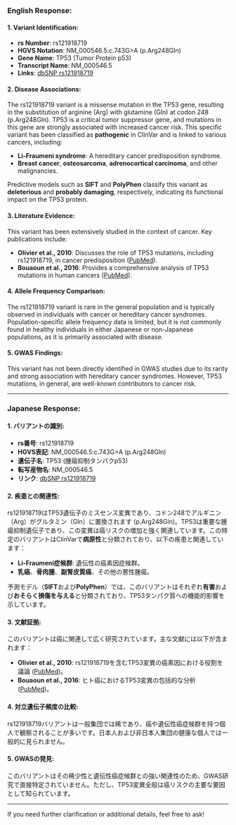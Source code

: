### English Response:

#### 1. **Variant Identification**:
- **rs Number**: rs121918719
- **HGVS Notation**: NM_000546.5:c.743G>A (p.Arg248Gln)
- **Gene Name**: TP53 (Tumor Protein p53)
- **Transcript Name**: NM_000546.5
- **Links**: [dbSNP rs121918719](https://www.ncbi.nlm.nih.gov/snp/rs121918719)

#### 2. **Disease Associations**:
The rs121918719 variant is a missense mutation in the TP53 gene, resulting in the substitution of arginine (Arg) with glutamine (Gln) at codon 248 (p.Arg248Gln). TP53 is a critical tumor suppressor gene, and mutations in this gene are strongly associated with increased cancer risk. This specific variant has been classified as **pathogenic** in ClinVar and is linked to various cancers, including:
- **Li-Fraumeni syndrome**: A hereditary cancer predisposition syndrome.
- **Breast cancer**, **osteosarcoma**, **adrenocortical carcinoma**, and other malignancies.

Predictive models such as **SIFT** and **PolyPhen** classify this variant as **deleterious** and **probably damaging**, respectively, indicating its functional impact on the TP53 protein.

#### 3. **Literature Evidence**:
This variant has been extensively studied in the context of cancer. Key publications include:
- **Olivier et al., 2010**: Discusses the role of TP53 mutations, including rs121918719, in cancer predisposition ([PubMed](https://pubmed.ncbi.nlm.nih.gov/20407015)).
- **Bouaoun et al., 2016**: Provides a comprehensive analysis of TP53 mutations in human cancers ([PubMed](https://pubmed.ncbi.nlm.nih.gov/26818952)).

#### 4. **Allele Frequency Comparison**:
The rs121918719 variant is rare in the general population and is typically observed in individuals with cancer or hereditary cancer syndromes. Population-specific allele frequency data is limited, but it is not commonly found in healthy individuals in either Japanese or non-Japanese populations, as it is primarily associated with disease.

#### 5. **GWAS Findings**:
This variant has not been directly identified in GWAS studies due to its rarity and strong association with hereditary cancer syndromes. However, TP53 mutations, in general, are well-known contributors to cancer risk.

---

### Japanese Response:

#### 1. **バリアントの識別**:
- **rs番号**: rs121918719
- **HGVS表記**: NM_000546.5:c.743G>A (p.Arg248Gln)
- **遺伝子名**: TP53 (腫瘍抑制タンパクp53)
- **転写産物名**: NM_000546.5
- **リンク**: [dbSNP rs121918719](https://www.ncbi.nlm.nih.gov/snp/rs121918719)

#### 2. **疾患との関連性**:
rs121918719はTP53遺伝子のミスセンス変異であり、コドン248でアルギニン（Arg）がグルタミン（Gln）に置換されます (p.Arg248Gln)。TP53は重要な腫瘍抑制遺伝子であり、この変異は癌リスクの増加と強く関連しています。この特定のバリアントはClinVarで**病原性**と分類されており、以下の疾患と関連しています：
- **Li-Fraumeni症候群**: 遺伝性の癌素因症候群。
- **乳癌**、**骨肉腫**、**副腎皮質癌**、その他の悪性腫瘍。

予測モデル（**SIFT**および**PolyPhen**）では、このバリアントはそれぞれ**有害**および**おそらく損傷を与える**と分類されており、TP53タンパク質への機能的影響を示しています。

#### 3. **文献証拠**:
このバリアントは癌に関連して広く研究されています。主な文献には以下が含まれます：
- **Olivier et al., 2010**: rs121918719を含むTP53変異の癌素因における役割を議論 ([PubMed](https://pubmed.ncbi.nlm.nih.gov/20407015))。
- **Bouaoun et al., 2016**: ヒト癌におけるTP53変異の包括的な分析 ([PubMed](https://pubmed.ncbi.nlm.nih.gov/26818952))。

#### 4. **対立遺伝子頻度の比較**:
rs121918719バリアントは一般集団では稀であり、癌や遺伝性癌症候群を持つ個人で観察されることが多いです。日本人および非日本人集団の健康な個人では一般的に見られません。

#### 5. **GWASの発見**:
このバリアントはその稀少性と遺伝性癌症候群との強い関連性のため、GWAS研究で直接特定されていません。ただし、TP53変異全般は癌リスクの主要な要因として知られています。

---

If you need further clarification or additional details, feel free to ask!